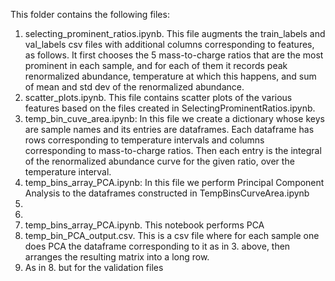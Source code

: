 This folder contains the following files:
1. selecting_prominent_ratios.ipynb. This file augments the train_labels and val_labels csv files with additional columns corresponding to features, as follows. It first chooses the 5 mass-to-charge ratios that are the most prominent in each sample, and for each of them it records peak renormalized abundance, temperature at which this happens, and sum of mean and std dev of the renormalized abundance.
2. scatter_plots.ipynb. This file contains scatter plots of the various features based on the files created in SelectingProminentRatios.ipynb.
3. temp_bin_cuve_area.ipynb: In this file we create a dictionary whose keys are sample names and its entries are dataframes. Each dataframe has rows corresponding to temperature intervals and columns corresponding to mass-to-charge ratios. Then each entry is the integral of the renormalized abundance curve for the given ratio, over the temperature interval.
4. temp_bins_array_PCA.ipynb: In this file we perform Principal Component Analysis to the dataframes constructed in TempBinsCurveArea.ipynb
5.
6.
7. temp_bins_array_PCA.ipynb. This notebook performs PCA
8. temp_bin_PCA_output.csv. This is a csv file where for each sample one does PCA the dataframe corresponding to it as in 3. above, then arranges the resulting matrix into a long row.
9. As in 8. but for the validation files


